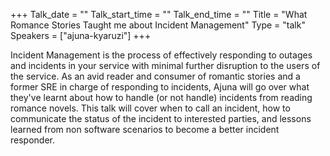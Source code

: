 +++
Talk_date = ""
Talk_start_time = ""
Talk_end_time = ""
Title = "What Romance Stories Taught me about Incident Management"
Type = "talk"
Speakers = ["ajuna-kyaruzi"]
+++

Incident Management is the process of effectively responding to outages and incidents in your service with minimal further disruption to the users of the service. As an avid reader and consumer of romantic stories and a former SRE in charge of responding to incidents, Ajuna will go over what they've learnt about how to handle (or not handle) incidents from reading romance novels. This talk will cover when to call an incident, how to communicate the status of the incident to interested parties, and lessons learned from non software scenarios to become a better incident responder.
